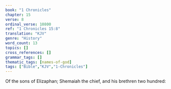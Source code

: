 ```yaml
---
book: "1 Chronicles"
chapter: 15
verse: 8
ordinal_verse: 10800
ref: "1 Chronicles 15:8"
translation: "KJV"
genre: "History"
word_count: 13
topics: []
cross_references: []
grammar_tags: []
thematic_tags: [names-of-god]
tags: ["Bible","KJV","1-Chronicles"]
---
```

Of the sons of Elizaphan; Shemaiah the chief, and his brethren two hundred:

